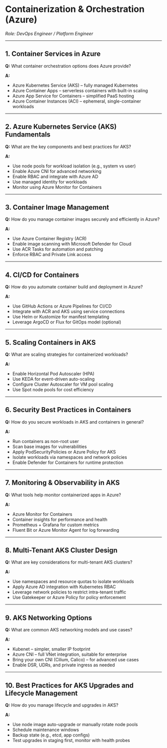 # Containerization & Orchestration (Azure)
*Role: DevOps Engineer / Platform Engineer*

---

## 1. Container Services in Azure
**Q:** What container orchestration options does Azure provide?

**A:**
- Azure Kubernetes Service (AKS) – fully managed Kubernetes
- Azure Container Apps – serverless containers with built-in scaling
- Azure App Service for Containers – simplified PaaS hosting
- Azure Container Instances (ACI) – ephemeral, single-container workloads

---

## 2. Azure Kubernetes Service (AKS) Fundamentals
**Q:** What are the key components and best practices for AKS?

**A:**
- Use node pools for workload isolation (e.g., system vs user)
- Enable Azure CNI for advanced networking
- Enable RBAC and integrate with Azure AD
- Use managed identity for workloads
- Monitor using Azure Monitor for Containers

---

## 3. Container Image Management
**Q:** How do you manage container images securely and efficiently in Azure?

**A:**
- Use Azure Container Registry (ACR)
- Enable image scanning with Microsoft Defender for Cloud
- Use ACR Tasks for automation and patching
- Enforce RBAC and Private Link access

---

## 4. CI/CD for Containers
**Q:** How do you automate container build and deployment in Azure?

**A:**
- Use GitHub Actions or Azure Pipelines for CI/CD
- Integrate with ACR and AKS using service connections
- Use Helm or Kustomize for manifest templating
- Leverage ArgoCD or Flux for GitOps model (optional)

---

## 5. Scaling Containers in AKS
**Q:** What are scaling strategies for containerized workloads?

**A:**
- Enable Horizontal Pod Autoscaler (HPA)
- Use KEDA for event-driven auto-scaling
- Configure Cluster Autoscaler for VM pool scaling
- Use Spot node pools for cost efficiency

---

## 6. Security Best Practices in Containers
**Q:** How do you secure workloads in AKS and containers in general?

**A:**
- Run containers as non-root user
- Scan base images for vulnerabilities
- Apply PodSecurityPolicies or Azure Policy for AKS
- Isolate workloads via namespaces and network policies
- Enable Defender for Containers for runtime protection

---

## 7. Monitoring & Observability in AKS
**Q:** What tools help monitor containerized apps in Azure?

**A:**
- Azure Monitor for Containers
- Container insights for performance and health
- Prometheus + Grafana for custom metrics
- Fluent Bit or Azure Monitor Agent for log forwarding

---

## 8. Multi-Tenant AKS Cluster Design
**Q:** What are key considerations for multi-tenant AKS clusters?

**A:**
- Use namespaces and resource quotas to isolate workloads
- Apply Azure AD integration with Kubernetes RBAC
- Leverage network policies to restrict intra-tenant traffic
- Use Gatekeeper or Azure Policy for policy enforcement

---

## 9. AKS Networking Options
**Q:** What are common AKS networking models and use cases?

**A:**
- Kubenet – simpler, smaller IP footprint
- Azure CNI – full VNet integration, suitable for enterprise
- Bring your own CNI (Cilium, Calico) – for advanced use cases
- Enable DSR, UDRs, and private ingress as needed

---

## 10. Best Practices for AKS Upgrades and Lifecycle Management
**Q:** How do you manage lifecycle and upgrades in AKS?

**A:**
- Use node image auto-upgrade or manually rotate node pools
- Schedule maintenance windows
- Backup state (e.g., etcd, app configs)
- Test upgrades in staging first, monitor with health probes
